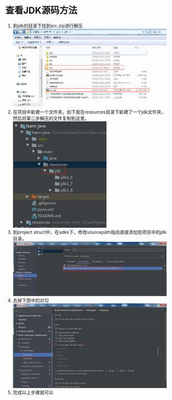 # 查看JDK源码方法
1. 到jdk的目录下找到src.zip进行解压
![title](https://raw.githubusercontent.com/pallcard/noteImg/master/noteImg/2020/03/25/1585147300954-1585147300978.png)
2. 在项目中新建一个文件夹，如下我在resources目录下新建了一个jdk文件夹，然后将第二步解压的文件复制到这里。
![title](https://raw.githubusercontent.com/pallcard/noteImg/master/noteImg/2020/03/25/1585147176905-1585147177052.png)
3.  到project struct中，在sdks下，修改sourcepath指向直接添加到项目中的jdk目录。
![title](https://raw.githubusercontent.com/pallcard/noteImg/master/noteImg/2020/03/25/1585147405431-1585147405432.png)
4. 去掉下图中的对勾
![title](https://raw.githubusercontent.com/pallcard/noteImg/master/noteImg/2020/03/25/1585147563641-1585147563645.png)
5. 完成以上步骤就可以
